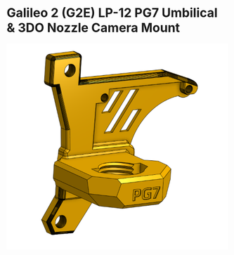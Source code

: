 # Galileo 2 (G2E) LP-12 PG7 Umbilical & 3DO Nozzle Camera Mount

![PG7_Umbilical_3DO_Cam](./images/Cover.png)

